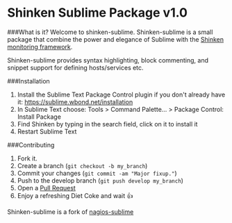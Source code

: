 Shinken Sublime Package v1.0
============================

###What is it?
Welcome to shinken-sublime.
Shinken-sublime is a small package that combine the power and elegance of Sublime with the [Shinken monitoring framework](https://github.com/naparuba/shinken).

Shinken-sublime provides syntax highlighting, block commenting, and snippet support for defining hosts/services etc.

###Installation
1. Install the Sublime Text Package Control plugin if you don't already have it: https://sublime.wbond.net/installation
2. In Sublime Text choose: Tools > Command Palette… > Package Control: Install Package
3. Find Shinken by typing in the search field, click on it to install it
4. Restart Sublime Text

###Contributing
1. Fork it.
2. Create a branch (`git checkout -b my_branch`)
3. Commit your changes (`git commit -am "Major fixup."`)
4. Push to the develop branch (`git push develop my_branch`)
5. Open a [Pull Request](https://github.com/Frescha/shinken-sublime/pulls)
6. Enjoy a refreshing Diet Coke and wait :+1:


Shinken-sublime is a fork of [nagios-sublime](https://github.com/bn0/nagios-sublime)